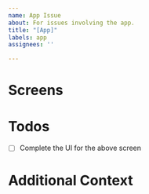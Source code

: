```yaml
---
name: App Issue
about: For issues involving the app.
title: "[App]"
labels: app
assignees: ''

---
```


# Screens

# Todos
- [ ] Complete the UI for the above screen

# Additional Context

